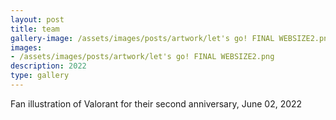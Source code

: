 ```yaml
---
layout: post
title: team
gallery-image: /assets/images/posts/artwork/let's go! FINAL WEBSIZE2.png
images: 
- /assets/images/posts/artwork/let's go! FINAL WEBSIZE2.png
description: 2022
type: gallery
---
```


Fan illustration of Valorant for their second anniversary, June 02, 2022
